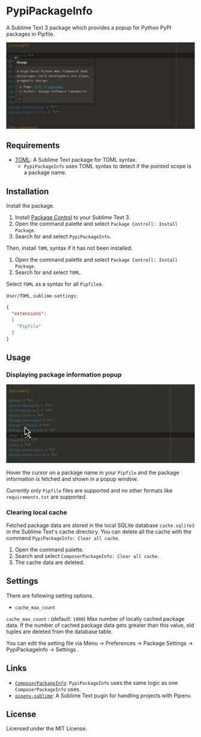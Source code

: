 # PypiPackageInfo

A Sublime Text 3 package which provides a popup for Python PyPI packages in Pipfile.

![capture](https://raw.githubusercontent.com/gh640/SublimePypiPackageInfo/master/assets/capture.png)


## Requirements

- [TOML](https://packagecontrol.io/packages/TOML): A Sublime Text package for TOML syntax.
    - `PypiPackageInfo` uses TOML syntax to detect if the pointed scope is a package name.


## Installation

Install the package.

1. Install [Package Control](https://packagecontrol.io/installation) to your Sublime Text 3.
2. Open the command palette and select `Package Controll: Install Package`.
3. Search for and select `PypiPackageInfo`.

Then, install `TOML` syntax if it has not been installed.

1. Open the command palette and select `Package Controll: Install Package`.
2. Search for and select `TOML`.

Select `TOML` as a syntax for all `Pipfile`s.

`User/TOML.sublime-settings`:

```json
{
  "extensions":
  [
    "Pipfile"
  ]
}
```


## Usage

### Displaying package information popup

![capture](https://raw.githubusercontent.com/gh640/SublimePypiPackageInfo/master/assets/capture.gif)

Hover the cursor on a package name in your `Pipfile` and the package information is fetched and shown in a popup window.

Currently only `Pipfile` files are supported and no other formats like `requirements.txt` are supported.

### Clearing local cache

Fetched package data are stored in the local SQLite database `cache.sqlite3` in the Sublime Text's cache directory. You can delete all the cache with the command `PypiPackageInfo: Clear all cache`.

1. Open the command palette.
2. Search and select `ComposerPackageInfo: Clear all cache`.
3. The cache data are deleted.

## Settings

There are following setting options.

- `cache_max_count`

`cache_max_count`
:    (default: `1000`) Max number of locally cached package data. If the number of cached package data gets greater than this value, old tuples are deleted from the database table.

You can edit the setting file via Menu → Preferences → Package Settings → PypiPackageInfo → Settings .


## Links

- [`ComposerPackageInfo`](https://packagecontrol.io/packages/ComposerPackageInfo): `PypiPackageInfo` uses the same logic as one `ComposerPackageInfo` uses.
- [`pipenv-sublime`](https://github.com/kennethreitz/pipenv-sublime): A Sublime Text pugin for handling projects with Pipenv.


## License

Licensed under the MIT License.
